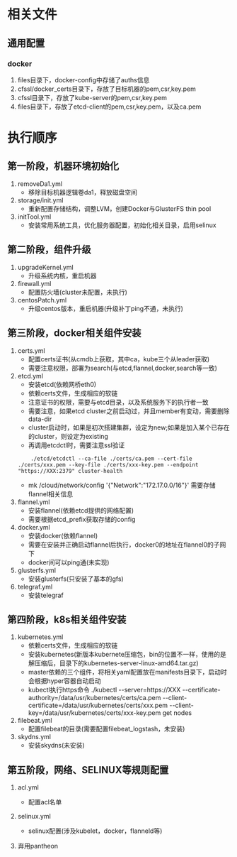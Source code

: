 # 相关文件
## 通用配置
### docker
1. files目录下，docker-config中存储了auths信息
2. cfssl/docker_certs目录下，存放了目标机器的pem,csr,key.pem
3. cfssl目录下，存放了kube-server的pem,csr,key.pem
4. files目录下，存放了etcd-client的pem,csr,key.pem，以及ca.pem

# 执行顺序
## 第一阶段，机器环境初始化
1. removeDa1.yml 
    * 移除目标机器逻辑卷da1，释放磁盘空间
2. storage/init.yml
    * 重新配置存储结构，调整LVM，创建Docker与GlusterFS thin pool
3. initTool.yml
    * 安装常用系统工具，优化服务器配置，初始化相关目录，启用selinux

## 第二阶段，组件升级
1. upgradeKernel.yml
    * 升级系统内核，重启机器
1. firewall.yml
    * 配置防火墙(cluster未配置，未执行)
1. centosPatch.yml
    * 升级centos版本，重启机器(升级补丁ping不通，未执行)

## 第三阶段，docker相关组件安装
1. certs.yml
    * 配置certs证书(从cmdb上获取，其中ca，kube三个从leader获取)
    * 需要注意权限，部署为search(与etcd,flannel,docker,search等一致)
1. etcd.yml
    * 安装etcd(依赖网桥eth0)
    * 依赖certs文件，生成相应的软链
    * 注意证书的权限，需要与etcd目录，以及系统服务下的执行者一致
    * 需要注意，如果etcd cluster之前启动过，并且member有变动，需要删除data-dir
    * cluster启动时，如果是初次搭建集群，设定为new;如果是加入某个已存在的cluster，则设定为existing
    * 再调用etcdctl时，需要注意ssl验证
    ```
        ./etcd/etcdctl --ca-file ./certs/ca.pem --cert-file ./certs/xxx.pem --key-file ./certs/xxx-key.pem --endpoint "https://XXX:2379" cluster-health
    ```
    * mk /cloud/network/config '{"Network":"172.17.0.0/16"}' 需要存储flannel相关信息
1. flannel.yml
    * 安装flannel(依赖etcd提供的网络配置)
    * 需要根据etcd_prefix获取存储的config
1. docker.yml
    * 安装docker(依赖flannel)
    * 需要在安装并正确启动flannel后执行，docker0的地址在flannel0的子网下
    * docker间可以ping通(未实现)
1. glusterfs.yml
    * 安装glusterfs(只安装了基本的gfs)
1. telegraf.yml
    * 安装telegraf

## 第四阶段，k8s相关组件安装
1. kubernetes.yml
    * 依赖certs文件，生成相应的软链
    * 安装kubernetes(新版本kubernete压缩包，bin的位置不一样，使用的是解压缩后，目录下的kubernetes-server-linux-amd64.tar.gz)
    * master依赖的三个组件，将相关yaml配置放在manifests目录下，启动时会根据hyper容器自动启动
    * kubectl执行https命令 ./kubectl --server=https://XXX --certificate-authority=/data/usr/kubernetes/certs/ca.pem --client-certificate=/data/usr/kubernetes/certs/xxx.pem --client-key=/data/usr/kubernetes/certs/xxx-key.pem get nodes
1. filebeat.yml
    * 配置filebeat的目录(需要配置filebeat_logstash，未安装)
1. skydns.yml
    * 安装skydns(未安装)

## 第五阶段，网络、SELINUX等规则配置
1. acl.yml 
    * 配置acl名单
1. selinux.yml
    * selinux配置(涉及kubelet，docker，flanneld等)



1. 弃用pantheon

